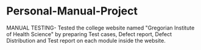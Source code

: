 # Personal-Manual-Project
MANUAL TESTING- Tested the college website named "Gregorian Institute of Health Science" by preparing Test cases, Defect report, Defect Distribution and Test report on each module inside the website.
